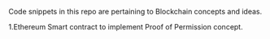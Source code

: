 Code snippets in this repo are pertaining to Blockchain concepts and ideas.

1.Ethereum Smart contract to implement Proof of Permission concept.
